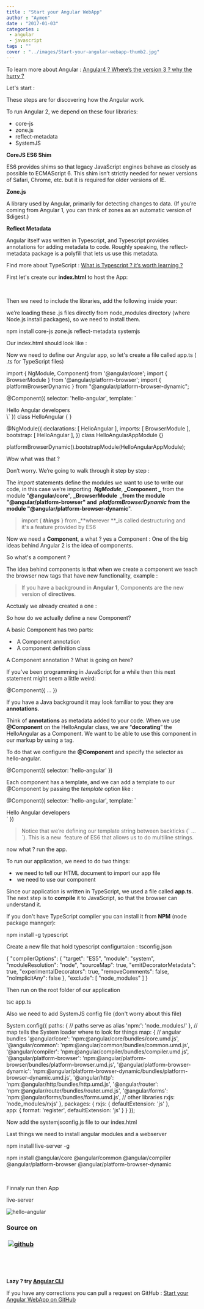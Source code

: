 ```yaml
---
title : "Start your Angular WebApp"
author : "Aymen"
date : "2017-01-03"
categories : 
 - angular
 - javascript
tags : ""
cover : "../images/Start-your-angular-webapp-thumb2.jpg"
---
```


To learn more about Angular : [Angular4 ? Where’s the version 3 ? why the hurry ?](https://aymen.co/javascript/angular-4-wheres-the-version-3-why-the-hurry/)

Let's start :

These steps are for discovering how the Angular work.

To run Angular 2, we depend on these four libraries:

- core-js
- zone.js
- reflect-metadata
- SystemJS

**CoreJS ES6 Shim**

ES6 provides shims so that legacy JavaScript engines behave as closely as possible to ECMAScript 6. This shim isn’t strictly needed for newer versions of Safari, Chrome, etc. but it is required for older versions of IE.

**Zone.js**

A library used by Angular, primarily for detecting changes to data. (If you’re coming from Angular 1, you can think of zones as an automatic version of $digest.)

**Reflect Metadata**

Angular itself was written in Typescript, and Typescript provides annotations for adding metadata to code. Roughly speaking, the reflect-metadata package is a polyfill that lets us use this metadata.

Find more about TypeScript : [What is Typescript ? it’s worth learning ?](https://aymen.co/javascript/what-is-typescript-its-worth-learning/)

First let's create our **index.html** to host the App:

<!doctype html>
<html>
<head>
	<title>Our first Angular App </title>
</head>
<body>
</body>
</html>

 

Then we need to include the libraries, add the following inside your:

<script src="node\_modules/core-js/client/shim.min.js"></script>
<script src="node\_modules/zone.js/dist/zone.js"></script>
<script src="node\_modules/reflect-metadata/Reflect.js"></script>
<script src="node\_modules/systemjs/dist/system.src.js"></script>

we’re loading these .js files directly from node\_modules directory (where Node.js install packages), so we need to install them.

npm install core-js zone.js reflect-metadata systemjs

Our index.html should look like :

<!doctype html>
<html>
<head>
	<title>Our first Angular App</title>
	<script src="node\_modules/core-js/client/shim.min.js"></script>
	<script src="node\_modules/zone.js/dist/zone.js"></script>
	<script src="node\_modules/reflect-metadata/Reflect.js"></script>
	<script src="node\_modules/systemjs/dist/system.src.js"></script>
</head>
<body>
</body>
</html>

Now we need to define our Angular app, so let's create a file called app.ts ( .ts for TypeScript files)

import { NgModule, Component} from '@angular/core';
import { BrowserModule } from '@angular/platform-browser';
import { platformBrowserDynamic } from "@angular/platform-browser-dynamic";

 @Component({
 selector: 'hello-angular',
 template: \`
 <div> Hello Angular developers</div>
 \`
 })
 class HelloAngular {
 }

 @NgModule({
 declarations: \[ HelloAngular \],
 imports: \[ BrowserModule \],
 bootstrap: \[ HelloAngular \],
 })
 class HelloAngularAppModule {}

 platformBrowserDynamic().bootstrapModule(HelloAngularAppModule);

Wow what was that ?

Don’t worry. We’re going to walk through it step by step :

The _import_ statements define the modules we want to use to write our code, in this case we’re importing  **_NgModule_**, **_Component _** from the module "**@angular/core**", **_BrowserModule  _**from the module **"@angular/platform-browser**" and  **_platformBrowserDynamic_** from the module "**@angular/platform-browser-dynamic**".

> import { _**things**_ } from _**wherever **_is called destructuring and it's a feature provided by ES6

Now we need a **Component**, a what ? yes a Component : One of the big ideas behind Angular 2 is the idea of components.

So what's a component ?

The idea behind components is that when we create a component we teach the browser new tags that have new functionality, example : <login></login>

> If you have a background in **Angular 1**, Components are the new version of **directives**.

Acctualy we already created a one :

<hello-angular></hello-angular>

So how do we actually define a new Component?

A basic Component has two parts:

-  A Component annotation
-  A component definition class

A Component annotation ? What is going on here?

If you’ve been programming in JavaScript for a while then this next statement might seem a little weird:

@Component({
 ...
})

If you have a Java background it may look familiar to you: they are **annotations**.

Think of **annotations** as metadata added to your code. When we use **@Component** on the HelloAngular class, we are “**decorating**” the HelloAngular as a Component. We want to be able to use this component in our markup by using a tag.

To do that we configure the **@Component** and specify the selector as hello-angular.

@Component({
 selector: 'hello-angular'
})

Each component has a template, and we can add a template to our @Component by passing the _template_ option like :

@Component({
	selector: 'hello-angular',
	template: \`
	<div>
	Hello Angular developers
	</div>
	\`
})

> Notice that we’re defining our template string between backticks (\` … \`). This is a new  feature of ES6 that allows us to do multiline strings.

now what ? run the app.

To run our application, we need to do two things:

- we need to tell our HTML document to import our app file
-  we need to use our <hello-angular> component

<!doctype html>
<html>
<head>
<title>Our first Angular App</title>
<script src="node\_modules/core-js/client/shim.min.js"></script>
<script src="node\_modules/zone.js/dist/zone.js"></script>
<script src="node\_modules/reflect-metadata/Reflect.js"></script>
<script src="node\_modules/systemjs/dist/system.src.js"></script>
 </head>
 <body>
 <script>
 System.import('app.js')
 .then(null, console.error.bind(console));
 </script>

 <hello-angular></hello-angular>

 </body>
 </html>

Since our application is written in TypeScript, we used a file called **app.ts**. The next step is to **compile** it to JavaScript, so that the browser can understand it.

If you don't have TypeScript complier you can install it from **NPM** (node package mannger):

npm install -g typescript

Create a new file that hold typescript configurtaion : tsconfig.json

{
  "compilerOptions": {
    "target": "ES5",
    "module": "system",
    "moduleResolution": "node",
    "sourceMap": true,
    "emitDecoratorMetadata": true,
    "experimentalDecorators": true,
    "removeComments": false,
    "noImplicitAny": false
  },
  "exclude": \[
    "node\_modules"
  \]
}

Then run on the root folder of our application

tsc app.ts

Also we need to add SystemJS config file (don't worry about this file)

System.config({
        paths: {
            // paths serve as alias
            'npm:': 'node\_modules/'
        },
        // map tells the System loader where to look for things
        map: {
            // angular bundles
            '@angular/core': 'npm:@angular/core/bundles/core.umd.js',
            '@angular/common': 'npm:@angular/common/bundles/common.umd.js',
            '@angular/compiler': 'npm:@angular/compiler/bundles/compiler.umd.js',
            '@angular/platform-browser': 'npm:@angular/platform-browser/bundles/platform-browser.umd.js',
            '@angular/platform-browser-dynamic': 'npm:@angular/platform-browser-dynamic/bundles/platform-browser-dynamic.umd.js',
            '@angular/http': 'npm:@angular/http/bundles/http.umd.js',
            '@angular/router': 'npm:@angular/router/bundles/router.umd.js',
            '@angular/forms': 'npm:@angular/forms/bundles/forms.umd.js',
            // other libraries
            rxjs: 'node\_modules/rxjs'
        },
        packages: { 
             rxjs: { defaultExtension: 'js' },       
          app: {
            format: 'register',
            defaultExtension: 'js'
          }
        }
      });

Now add the systemjsconfig.js file to our index.html

<!doctype html>
<html>
<head>
<title>Our first Angular App</title>
<script src="node\_modules/core-js/client/shim.min.js"></script>
<script src="node\_modules/zone.js/dist/zone.js"></script>
<script src="node\_modules/reflect-metadata/Reflect.js"></script>
<script src="node\_modules/systemjs/dist/system.src.js"></script>
 </head>
 <body>
<script src="resources/systemjsconfig.js" > </script>
 <script>
   
 System.import('app.js')
 .then(null, console.error.bind(console));
 </script>

 <hello-angular></hello-angular>

 </body>
 </html>

Last things we need to install angular modules and a webserver

npm install live-server -g

npm install @angular/core @angular/common @angular/compiler @angular/platform-browser @angular/platform-browser-dynamic

 

Finnaly run then App

live-server

![hello-angular](https://aymen.co/wp-content/uploads/2017/01/Hello-Angular.png)

### Source on

###  [![github](https://aymen.co/wp-content/uploads/2017/01/github.jpg)](http://aymen.co/l/wwSpWa)

 

 

**Lazy ? try [Angular CLI](http://aymen.co/l/IKMiYd)**

If you have any corrections you can pull a request on GitHub : [Start your Angular WebApp on GitHub](https://github.com/labidiaymen/aymen.co/blob/master/javascript/start-your-angular-webapp.md)
